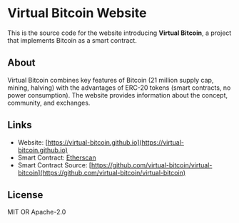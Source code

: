 # Virtual Bitcoin Website

This is the source code for the website introducing **Virtual Bitcoin**,
a project that implements Bitcoin as a smart contract.

## About

Virtual Bitcoin combines key features of Bitcoin (21 million supply cap, mining, halving)
with the advantages of ERC-20 tokens (smart contracts, no power consumption).
The website provides information about the concept, community, and exchanges.

## Links

* Website: [https://virtual-bitcoin.github.io](https://virtual-bitcoin.github.io)
* Smart Contract: [Etherscan](https://etherscan.io/token/0x84e7ae4897b3847b67f212aff78bfbc5f700aa40)
* Smart Contract Source: [https://github.com/virtual-bitcoin/virtual-bitcoin](https://github.com/virtual-bitcoin/virtual-bitcoin)

## License

MIT OR Apache-2.0
